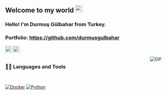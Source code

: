 ## Welcome to my world <img src="https://github.com/TheDudeThatCode/TheDudeThatCode/blob/master/Assets/Earth.gif" width="24px">

### Hello! I'm Durmuş Gülbahar from Turkey.

### Portfolio: https://github.com/durmusgulbahar


<a href="https://www.linkedin.com/in/durmusgulbahar/">
  <img align="left" alt="Durmuş Gülbahar" width="22px" src="https://cdn.jsdelivr.net/npm/simple-icons@v3/icons/linkedin.svg" />
</a>

<a href="https://www.instagram.com/durmusgulbaharr/">
  <img align="left" alt="Durmuş Gülbahar" width="22px" src="https://cdn.jsdelivr.net/npm/simple-icons@v3/icons/instagram.svg" />
</a>

<br />
<br />

  <img align="right" alt="GIF" src="https://media.giphy.com/media/836HiJc7pgzy8iNXCn/giphy.gif" />
  
### 👨‍💻 Languages and Tools

<br />

[![Docker](https://img.shields.io/badge/-Docker-black?style=flat&logo=docker&link=https://github.com/BRdhanani)](https://github.com/durmusgulbahar) 
[![Python](https://img.shields.io/badge/-Python-green?style=flat&logo=python&link=https://github.com/BRdhanani)](https://github.com/durmusgulbahar)


